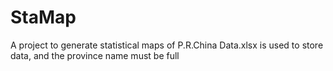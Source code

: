 # StaMap
A project to generate statistical maps of P.R.China
Data.xlsx is used to store data, and the province name must be full
